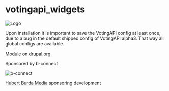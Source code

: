 # votingapi_widgets

![Logo](https://www.drupal.org/files/styles/grid-3/public/project-images/Drupal8_Voting_API_Widgets_Logo_DrupalORG.png)

Upon installation it is important to save the VotingAPI config at least once, due to a bug in the default shipped config
 of VotingAPI alpha3. That way all global configs are available.

[Module on drupal.org](https://www.drupal.org/project/votingapi_widgets)

Sponsored by b-connect

![b-connect](https://b-connect.de/sites/all/themes/bctheme/logo.png)

[Hubert Burda Media](https://www.drupal.org/hubert-burda-media)
sponsoring development
